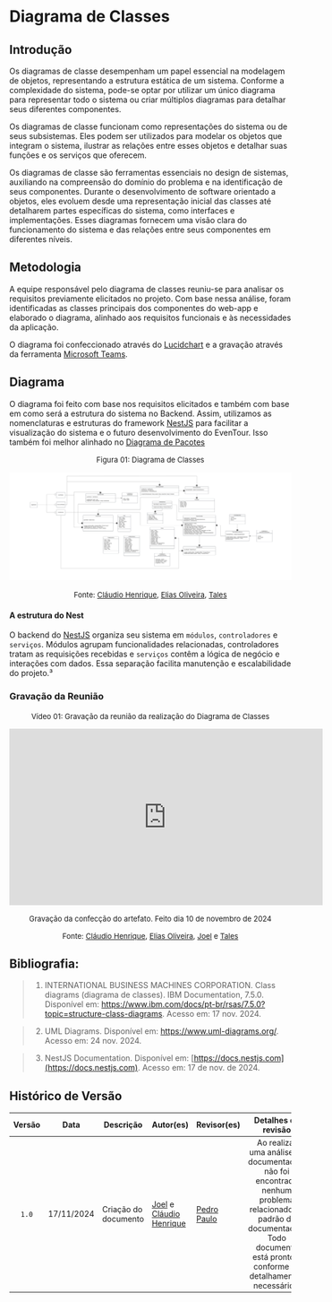 # Diagrama de Classes

## Introdução

Os diagramas de classe desempenham um papel essencial na modelagem de objetos, representando a estrutura estática de um sistema. Conforme a complexidade do sistema, pode-se optar por utilizar um único diagrama para representar todo o sistema ou criar múltiplos diagramas para detalhar seus diferentes componentes.

Os diagramas de classe funcionam como representações do sistema ou de seus subsistemas. Eles podem ser utilizados para modelar os objetos que integram o sistema, ilustrar as relações entre esses objetos e detalhar suas funções e os serviços que oferecem.

Os diagramas de classe são ferramentas essenciais no design de sistemas, auxiliando na compreensão do domínio do problema e na identificação de seus componentes. Durante o desenvolvimento de software orientado a objetos, eles evoluem desde uma representação inicial das classes até detalharem partes específicas do sistema, como interfaces e implementações. Esses diagramas fornecem uma visão clara do funcionamento do sistema e das relações entre seus componentes em diferentes níveis.

## Metodologia

A equipe responsável pelo diagrama de classes reuniu-se para analisar os requisitos previamente elicitados no projeto. Com base nessa análise, foram identificadas as classes principais dos componentes do web-app e elaborado o diagrama, alinhado aos requisitos funcionais e às necessidades da aplicação.

O diagrama foi confeccionado através do [Lucidchart](https://www.lucidchart.com/pages/?) e a gravação através da ferramenta [Microsoft Teams](https://www.microsoft.com/pt-br/microsoft-teams/group-chat-software).

## Diagrama

O diagrama foi feito com base nos requisitos elicitados e também com base em como será a estrutura do sistema no Backend. Assim, utilizamos as nomenclaturas e estruturas do framework [NestJS](https://docs.nestjs.com) para facilitar a visualização do sistema e o futuro desenvolvimento do EvenTour. Isso também foi melhor alinhado no [Diagrama de Pacotes](https://unbarqdsw2024-2.github.io/2024.2_G5_Turismo_Entrega_02/#/Modelagem/2.3.1.DiagramadePacotes.md)

<font size="2"><p style="text-align: center">Figura 01: Diagrama de Classes</p></font>

![Imagem do Diagrama](../assets/Diagrama-de-Classes.jpg)

<font size="2"><p style="text-align: center"> Fonte: [Cláudio Henrique][ClaudioGH], [Elias Oliveira][EliasGH], [Tales][TalesGH] </p></font>

#### A estrutura do Nest
O backend do [NestJS](https://docs.nestjs.com) organiza seu sistema em `módulos`, `controladores` e `serviços`. Módulos agrupam funcionalidades relacionadas, controladores tratam as requisições recebidas e `serviços` contêm a lógica de negócio e interações com dados. Essa separação facilita manutenção e escalabilidade do projeto.³


### Gravação da Reunião

<font size="2"><p style="text-align: center">Vídeo 01: Gravação da reunião da realização do Diagrama de Classes</p></font>

<center>
    <iframe width="560" height="315" src="https://www.youtube.com/embed/XsgLjm4Ilw4?si=egTvoUttZGZjlnmn" title="YouTube video player" frameborder="0" allow="accelerometer; autoplay; clipboard-write; encrypted-media; gyroscope; picture-in-picture; web-share" referrerpolicy="strict-origin-when-cross-origin" allowfullscreen></iframe>
    <font size="2"><p style="text-align: center"> Gravação da confecção do artefato. Feito dia 10 de novembro de 2024</p></font>
</center>

<font size="2"><p style="text-align: center"> Fonte: [Cláudio Henrique][ClaudioGH], [Elias Oliveira][EliasGH], [Joel][JoelGH] e [Tales][TalesGH] </p></font>


## Bibliografia:

> 1. INTERNATIONAL BUSINESS MACHINES CORPORATION. Class diagrams (diagrama de classes). IBM Documentation, 7.5.0. Disponível em: https://www.ibm.com/docs/pt-br/rsas/7.5.0?topic=structure-class-diagrams. Acesso em: 17 nov. 2024.

> 2. UML Diagrams. Disponível em: https://www.uml-diagrams.org/. Acesso em: 24 nov. 2024.

> 3. NestJS Documentation. Disponível em: [https://docs.nestjs.com](https://docs.nestjs.com). Acesso em: 17 de nov. de 2024.

## Histórico de Versão

| Versão | Data | Descrição | Autor(es) | Revisor(es) | Detalhes da revisão |
| :----: | :--: | --------- | ----------- | ------ | :---: |
| `1.0`  | 17/11/2024 | Criação do documento | [Joel][JoelGH] e [Cláudio Henrique][ClaudioGH]| [Pedro Paulo][PedroPGH]|Ao realizar uma análise na documentação, não foi encontrado nenhum problema relacionado ao padrão de documentação. Todo documento está pronto e conforme os detalhamentos necessários.|

[AnaGH]: https://github.com/analufernanndess
[CainaGH]: https://github.com/freitasc
[ClaudioGH]: https://github.com/claudiohsc
[EliasGH]: https://github.com/EliasOliver21
[GuilhermeGH]: https://github.com/gmeister18
[JoelGH]: https://github.com/JoelSRangel
[KathlynGH]: https://github.com/klmurussi
[PabloGH]: https://github.com/pabloheika
[PedroRGH]: https://github.com/pedro-rodiguero
[PedroPGH]: https://github.com/Pedrin0030
[SamuelGH]: https://github.com/samuelalvess
[TalesGH]: https://github.com/TalesRG
